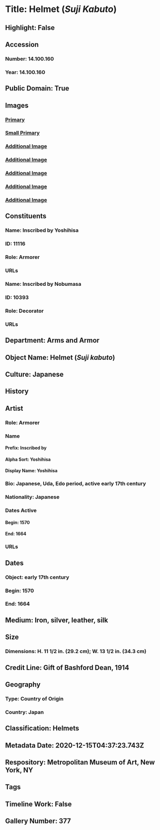 # Title: Helmet (<i>Suji Kabuto</i>)
## Highlight: False
## Accession
### Number: 14.100.160
### Year: 14.100.160
## Public Domain: True
## Images
### [Primary](https://images.metmuseum.org/CRDImages/aa/original/LC-14_100_160-002.jpg)
### [Small Primary](https://images.metmuseum.org/CRDImages/aa/web-large/LC-14_100_160-002.jpg)
### [Additional Image](https://images.metmuseum.org/CRDImages/aa/original/LC-14_100_160-013.jpg)
### [Additional Image](https://images.metmuseum.org/CRDImages/aa/original/LC-14_100_160-010.jpg)
### [Additional Image](https://images.metmuseum.org/CRDImages/aa/original/LC-14_100_160-008.jpg)
### [Additional Image](https://images.metmuseum.org/CRDImages/aa/original/LC-14_100_160-007.jpg)
### [Additional Image](https://images.metmuseum.org/CRDImages/aa/original/LC-14_100_160-005.jpg)
## Constituents
### Name: Inscribed by Yoshihisa
### ID: 11116
### Role: Armorer
### URLs
### Name: Inscribed by Nobumasa
### ID: 10393
### Role: Decorator
### URLs
## Department: Arms and Armor
## Object Name: Helmet (<i>Suji kabuto</i>)
## Culture: Japanese
## History
## Artist
### Role: Armorer
### Name
#### Prefix: Inscribed by
#### Alpha Sort: Yoshihisa
#### Display Name: Yoshihisa
### Bio: Japanese, Uda, Edo period, active early 17th century
### Nationality: Japanese
### Dates Active
#### Begin: 1570
#### End: 1664
### URLs
## Dates
### Object: early 17th century
### Begin: 1570
### End: 1664
## Medium: Iron, silver, leather, silk
## Size
### Dimensions: H. 11 1/2 in. (29.2 cm); W. 13 1/2 in. (34.3 cm)
## Credit Line: Gift of Bashford Dean, 1914
## Geography
### Type: Country of Origin
### Country: Japan
## Classification: Helmets
## Metadata Date: 2020-12-15T04:37:23.743Z
## Respository: Metropolitan Museum of Art, New York, NY
## Tags
## Timeline Work: False
## Gallery Number: 377